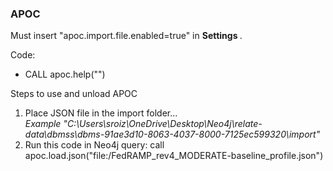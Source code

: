 <html>
  <h3>APOC</h3>
  <p>Must insert "apoc.import.file.enabled=true" in <b> Settings </b>. </p>
  <p>Code:
  <ul><li>CALL apoc.help("")</li></ul>
  </p>
  <p>Steps to use and unload APOC
  </p>
  <ol><li>Place JSON file in the import folder...<br><i>Example "C:\Users\sroiz\OneDrive\Desktop\Neo4j\relate-data\dbmss\dbms-91ae3d10-8063-4037-8000-7125ec599320\import"</i></li>
  <li>Run this code in Neo4j query: call apoc.load.json("file:/FedRAMP_rev4_MODERATE-baseline_profile.json")</li>
  </ol>
</html>

